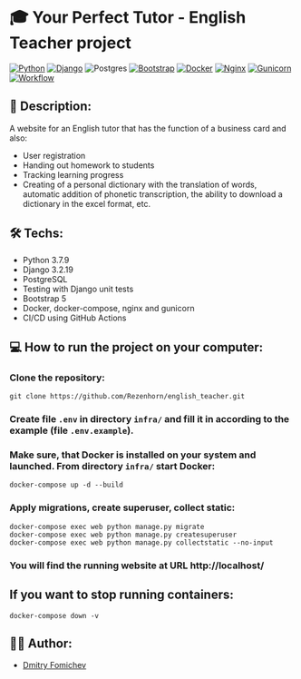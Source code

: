 # :mortar_board: Your Perfect Tutor - English Teacher project
[![Python](https://img.shields.io/badge/python-3670A0?style=for-the-badge&logo=python&logoColor=ffdd54)](https://www.python.org/downloads/release/python-379/) [![Django](https://img.shields.io/badge/django-%23092E20.svg?style=for-the-badge&logo=django&logoColor=white)](https://www.djangoproject.com/) ![Postgres](https://img.shields.io/badge/postgres-%23316192.svg?style=for-the-badge&logo=postgresql&logoColor=white) [![Bootstrap](https://img.shields.io/badge/bootstrap-%23563D7C.svg?style=for-the-badge&logo=bootstrap&logoColor=white)](https://getbootstrap.com/) [![Docker](https://img.shields.io/badge/docker-%230db7ed.svg?style=for-the-badge&logo=docker&logoColor=white)](https://www.docker.com/) [![Nginx](https://img.shields.io/badge/nginx-%23009639.svg?style=for-the-badge&logo=nginx&logoColor=white)](https://nginx.org/) [![Gunicorn](https://img.shields.io/badge/gunicorn-%298729.svg?style=for-the-badge&logo=gunicorn&logoColor=white)](https://gunicorn.org/) [![Workflow](https://github.com/Rezenhorn/english_teacher/actions/workflows/main.yml/badge.svg)](https://github.com/Rezenhorn/english_teacher/actions/workflows/nain.yml)

## :page_with_curl: Description:

A website for an English tutor that has the function of a business card and also:
- User registration
- Handing out homework to students
- Tracking learning progress
- Creating of a personal dictionary with the translation of words, automatic addition of phonetic transcription, the ability to download a dictionary in the excel format, etc.

## :hammer_and_wrench: Techs:

- Python 3.7.9
- Django 3.2.19
- PostgreSQL
- Testing with Django unit tests
- Bootstrap 5
- Docker, docker-compose, nginx and gunicorn
- CI/CD using GitHub Actions

## :computer: How to run the project on your computer:

### Clone the repository:

```
git clone https://github.com/Rezenhorn/english_teacher.git
```

### Create file `.env` in directory `infra/` and fill it in according to the example (file `.env.example`).

### Make sure, that Docker is installed on your system and launched. From directory `infra/` start Docker:

```
docker-compose up -d --build
```

### Apply migrations, create superuser, collect static:

```
docker-compose exec web python manage.py migrate
docker-compose exec web python manage.py createsuperuser
docker-compose exec web python manage.py collectstatic --no-input
```

### You will find the running website at URL http://localhost/

## If you want to stop running containers:

```
docker-compose down -v
```

## 👨‍💻 Author:

- [Dmitry Fomichev](https://github.com/Rezenhorn)
